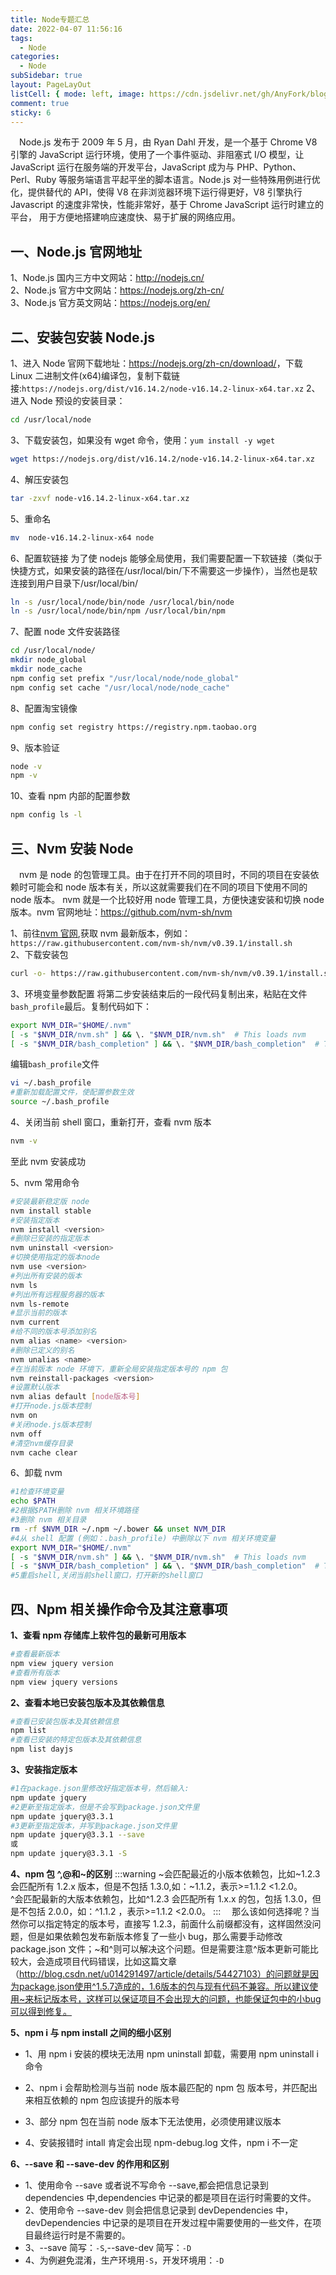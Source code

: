 ```yaml
---
title: Node专题汇总
date: 2022-04-07 11:56:16
tags:
  - Node
categories:
  - Node
subSidebar: true
layout: PageLayOut
listCell: { mode: left, image: https://cdn.jsdelivr.net/gh/AnyFork/blog-images/markdown/202204071154296.jpg }
comment: true
sticky: 6
---
```


&emsp;Node.js 发布于 2009 年 5 月，由 Ryan Dahl 开发，是一个基于 Chrome V8 引擎的 JavaScript 运行环境，使用了一个事件驱动、非阻塞式 I/O 模型，让 JavaScript 运行在服务端的开发平台，JavaScript 成为与 PHP、Python、Perl、Ruby 等服务端语言平起平坐的脚本语言。Node.js 对一些特殊用例进行优化，提供替代的 API，使得 V8 在非浏览器环境下运行得更好，V8 引擎执行 Javascript 的速度非常快，性能非常好，基于 Chrome JavaScript 运行时建立的平台， 用于方便地搭建响应速度快、易于扩展的网络应用。

<!-- more -->

## 一、Node.js 官网地址

1、Node.js 国内三方中文网站：<http://nodejs.cn/>  
2、Node.js 官方中文网站：<https://nodejs.org/zh-cn/>  
3、Node.js 官方英文网站：<https://nodejs.org/en/>

## 二、安装包安装 Node.js

1、进入 Node 官网下载地址：<https://nodejs.org/zh-cn/download/>，下载 Linux 二进制文件(x64)编译包，复制下载链接:`https://nodejs.org/dist/v16.14.2/node-v16.14.2-linux-x64.tar.xz`
2、进入 Node 预设的安装目录：

```bash
cd /usr/local/node
```

3、下载安装包，如果没有 wget 命令，使用：`yum install -y wget`

```bash
wget https://nodejs.org/dist/v16.14.2/node-v16.14.2-linux-x64.tar.xz
```

4、解压安装包

```bash
tar -zxvf node-v16.14.2-linux-x64.tar.xz
```

5、重命名

```bash
mv  node-v16.14.2-linux-x64 node
```

6、配置软链接
为了使 nodejs 能够全局使用，我们需要配置一下软链接（类似于快捷方式，如果安装的路径在/usr/local/bin/下不需要这一步操作），当然也是软连接到用户目录下/usr/local/bin/

```bash
ln -s /usr/local/node/bin/node /usr/local/bin/node
ln -s /usr/local/node/bin/npm /usr/local/bin/npm
```

7、配置 node 文件安装路径

```bash
cd /usr/local/node/
mkdir node_global
mkdir node_cache
npm config set prefix "/usr/local/node/node_global"
npm config set cache "/usr/local/node/node_cache"
```

8、配置淘宝镜像

```bash
npm config set registry https://registry.npm.taobao.org
```

9、版本验证

```bash
node -v
npm -v
```

10、查看 npm 内部的配置参数

```bash
npm config ls -l
```

## 三、Nvm 安装 Node

&emsp;nvm 是 node 的包管理工具。由于在打开不同的项目时，不同的项目在安装依赖时可能会和 node 版本有关，所以这就需要我们在不同的项目下使用不同的 node 版本。
nvm 就是一个比较好用 node 管理工具，方便快速安装和切换 node 版本。nvm 官网地址：<https://github.com/nvm-sh/nvm>

1、前往[nvm 官网](https://github.com/nvm-sh/nvm),获取 nvm 最新版本，例如：`https://raw.githubusercontent.com/nvm-sh/nvm/v0.39.1/install.sh`  
2、下载安装包

```bash
curl -o- https://raw.githubusercontent.com/nvm-sh/nvm/v0.39.1/install.sh | bash
```

3、环境变量参数配置
将第二步安装结束后的一段代码复制出来，粘贴在文件`bash_profile`最后。复制代码如下：

```bash
export NVM_DIR="$HOME/.nvm"
[ -s "$NVM_DIR/nvm.sh" ] && \. "$NVM_DIR/nvm.sh"  # This loads nvm
[ -s "$NVM_DIR/bash_completion" ] && \. "$NVM_DIR/bash_completion"  # This loads nvm bash_completion
```

编辑`bash_profile`文件

```bash
vi ~/.bash_profile
#重新加载配置文件，使配置参数生效
source ~/.bash_profile
```

4、关闭当前 shell 窗口，重新打开，查看 nvm 版本

```bash
nvm -v
```

至此 nvm 安装成功

5、nvm 常用命令

```bash
#安装最新稳定版 node
nvm install stable
#安装指定版本
nvm install <version>
#删除已安装的指定版本
nvm uninstall <version>
#切换使用指定的版本node
nvm use <version>
#列出所有安装的版本
nvm ls
#列出所有远程服务器的版本
nvm ls-remote
#显示当前的版本
nvm current
#给不同的版本号添加别名
nvm alias <name> <version>
#删除已定义的别名
nvm unalias <name>
#在当前版本 node 环境下，重新全局安装指定版本号的 npm 包
nvm reinstall-packages <version>
#设置默认版本
nvm alias default [node版本号]
#打开node.js版本控制
nvm on
#关闭node.js版本控制
nvm off
#清空nvm缓存目录
nvm cache clear
```

6、卸载 nvm

```bash
#1检查环境变量
echo $PATH
#2根据$PATH删除 nvm 相关环境路径
#3删除 nvm 相关目录
rm -rf $NVM_DIR ~/.npm ~/.bower && unset NVM_DIR
#4从 shell 配置 (例如：.bash_profile) 中删除以下 nvm 相关环境变量
export NVM_DIR="$HOME/.nvm"
[ -s "$NVM_DIR/nvm.sh" ] && \. "$NVM_DIR/nvm.sh"  # This loads nvm
[ -s "$NVM_DIR/bash_completion" ] && \. "$NVM_DIR/bash_completion"  # This loads nvm bash_completion
#5重启shell,关闭当前shell窗口，打开新的shell窗口
```

## 四、Npm 相关操作命令及其注意事项

**1、查看 npm 存储库上软件包的最新可用版本**

```bash
#查看最新版本
npm view jquery version
#查看所有版本
npm view jquery versions
```

**2、查看本地已安装包版本及其依赖信息**

```bash
#查看已安装包版本及其依赖信息
npm list
#查看已安装的特定包版本及其依赖信息
npm list dayjs
```

**3、安装指定版本**

```bash
#1在package.json里修改好指定版本号，然后输入:
npm update jquery
#2更新至指定版本，但是不会写到package.json文件里
npm update jquery@3.3.1
#3更新至指定版本，并写到package.json文件里
npm update jquery@3.3.1 --save
或
npm update jquery@3.3.1 -S
```

**4、npm 包 ^,@和~的区别**
:::warning
~会匹配最近的小版本依赖包，比如~1.2.3 会匹配所有 1.2.x 版本，但是不包括 1.3.0,如：~1.1.2，表示>=1.1.2 <1.2.0。  
^会匹配最新的大版本依赖包，比如^1.2.3 会匹配所有 1.x.x 的包，包括 1.3.0，但是不包括 2.0.0，如：^1.1.2 ，表示>=1.1.2 <2.0.0。
:::
&emsp;那么该如何选择呢？当然你可以指定特定的版本号，直接写 1.2.3，前面什么前缀都没有，这样固然没问题，但是如果依赖包发布新版本修复了一些小 bug，那么需要手动修改 package.json 文件；~和^则可以解决这个问题。但是需要注意^版本更新可能比较大，会造成项目代码错误，比如这篇文章（http://blog.csdn.net/u014291497/article/details/54427103）的问题就是因为package.json使用^1.5.7造成的，1.6版本的包与现有代码不兼容。所以建议使用~来标记版本号，这样可以保证项目不会出现大的问题，也能保证包中的小bug可以得到修复。

**5、npm i 与 npm install 之间的细小区别**

- 1、用 npm i 安装的模块无法用 npm uninstall 卸载，需要用 npm uninstall i 命令

- 2、npm i 会帮助检测与当前 node 版本最匹配的 npm 包 版本号，并匹配出来相互依赖的 npm 包应该提升的版本号

- 3、部分 npm 包在当前 node 版本下无法使用，必须使用建议版本

- 4、安装报错时 intall 肯定会出现 npm-debug.log 文件，npm i 不一定

**6、--save 和 --save-dev 的作用和区别**

- 1、使用命令 --save 或者说不写命令 --save,都会把信息记录到 dependencies 中,dependencies 中记录的都是项目在运行时需要的文件。
- 2、使用命令 --save-dev 则会把信息记录到 devDependencies 中， devDependencies 中记录的是项目在开发过程中需要使用的一些文件，在项目最终运行时是不需要的。
- 3、--save 简写：`-S`,--save-dev 简写：`-D`
- 4、为例避免混淆，生产环境用`-S`，开发环境用：`-D`
  <Reward/>
